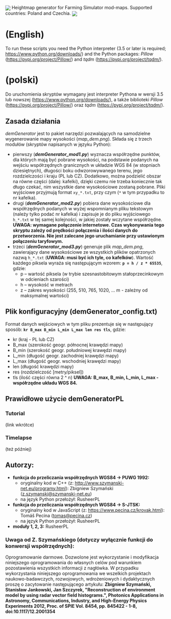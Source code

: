 <img src="https://abload.de/img/104_exjkh3.png" align="center"/>
Heightmap generator for Farming Simulator mod-maps. Supported countries: Poland and Czechia.
<img src="https://abload.de/img/1025nj24.png" align="center"/>

# (English)
To run these scripts you need the Python interpreter (3.5 or later is required; https://www.python.org/downloads/) and the Python packages: *Pillow* (https://pypi.org/project/Pillow/) and *tqdm* (https://pypi.org/project/tqdm/).

# (polski)
Do uruchomienia skryptów wymagany jest interpreter Pythona w wersji 3.5 lub nowszej (https://www.python.org/downloads/), a także biblioteki *Pillow* (https://pypi.org/project/Pillow/) oraz *tqdm* (https://pypi.org/project/tqdm/).

## Zasada działania
*demGenerator* jest to pakiet narzędzi pozwalających na samodzielne wygenerowanie mapy wysokości (*map_dem.png*). Składa się z trzech modułów (skryptów napisanych w języku Python):
- pierwszy (***demGenerator_mod1.py***) wyznacza współrzędne punktów, dla których mają być pobrane wysokości, na podstawie podanych na wejściu współrzędnych granicznych w układzie WGS 84 (w stopniach dziesiętnych), długości boku odwzorowywanego terenu, jego rozdzielczości i kraju (PL lub CZ). Dodatkowo, można podzielić obszar na równe części (dalej: kafelki), dzięki czemu nie trzeba koniecznie tak długo czekać, nim wszystkie dane wysokościowe zostaną pobrane. Pliki wyjściowe przyjmują format `xy_*.txt`, przy czym (`*` w tym przypadku to nr kafelka).
- drugi (***demGenerator_mod2.py***) pobiera dane wysokościowe dla współrzędnych podanych w wyżej wspomnianym pliku tekstowym (należy tylko podać nr kafelka) i zapisuje je do pliku wyjściowego `h_*.txt` w tej samej kolejności, w jakiej zostały wczytane współrzędne. **UWAGA: wymagane połączenie internetowe. Czas wykonywania tego skryptu zależy od prędkości połączenia i ilości danych do przetworzenia. Nie jest zalecane jego uruchamianie przy ustawionym połączeniu taryfowym.**
- trzeci (***demGenerator_mod3.py***) generuje plik *map_dem.png*, zawierający dane wysokościowe ze wszystkich plików opatrzonych nazwą `h_*.txt` (**UWAGA: musi być ich tyle, co kafelków**). Wartość każdego piksela wyraża się następującym wzorem:
**`p = h / z * 65535`**, gdzie:
  - p – wartość piksela (w trybie szesnastobitowym stałoprzecinkowym w odcieniach szarości)
  - h – wysokość w metrach
  - z – zakres wysokości (255, 510, 765, 1020, ... m - zależny od maksymalnej wartości)

## Plik konfiguracyjny (demGenerator_config.txt)
Format danych wejściowych w tym pliku prezentuje się w następujący sposób:
**`kr B_max B_min L_min L_max len res tls`**, gdzie:
- kr (kraj - PL lub CZ)
- B_max (szerokość geogr. północnej krawędzi mapy)
- B_min (szerokość geogr. południowej krawędzi mapy)
- L_min (długość geogr. zachodniej krawędzi mapy)
- L_max (długość geogr. wschodniej krawędzi mapy)
- len (długość krawędzi mapy)
- res (rozdzielczość [metry/piksel])
- tls (ilość części równa 2 ^ n)
**UWAGA: B_max, B_min, L_min, L_max - współrzędne układu WGS 84.**

## Prawidłowe użycie demGeneratorPL
### Tutorial
(link wkrótce)
### Timelapse
(też później)

## Autorzy:
- **funkcja do przeliczania współrzędnych WGS84 -> PUWG 1992:**
  - oryginalny kod w C++ (z: http://www.szymanski-net.eu/programy.html): Zbigniew Szymański (z.szymanski@szymanski-net.eu)
  - na język Python przełożył: RusheerPL
- **funkcja do przeliczania współrzędnych WGS84 -> S-JTSK:**
  - oryginalny kod w JavaScript (z: https://www.pecina.cz/krovak.html): Tomáš Pecina (tomas@pecina.cz)
  - na język Python przełożył: RusheerPL
- **moduły 1, 2, 3:** RusheerPL
### Uwaga od Z. Szymańskiego (dotyczy wyłącznie funkcji do konwersji współrzędnych):
Oprogramowanie darmowe. Dozwolone jest wykorzystanie i modyfikacja niniejszego oprogramowania do własnych celów pod warunkiem  pozostawienia wszystkich informacji z nagłówka. W przypadku wykorzystania niniejszego oprogramowania we wszelkich projektach
naukowo-badawczych, rozwojowych, wdrożeniowych i dydaktycznych proszę o zacytowanie następującego artykułu:
**Zbigniew Szymański, Stanisław Jankowski, Jan Szczyrek, "Reconstruction of environment model by using radar vector field histograms.", Photonics Applications in Astronomy, Communications, Industry, and High-Energy Physics Experiments 2012, Proc. of SPIE Vol. 8454, pp. 845422 - 1-8, doi:10.1117/12.2001354**
